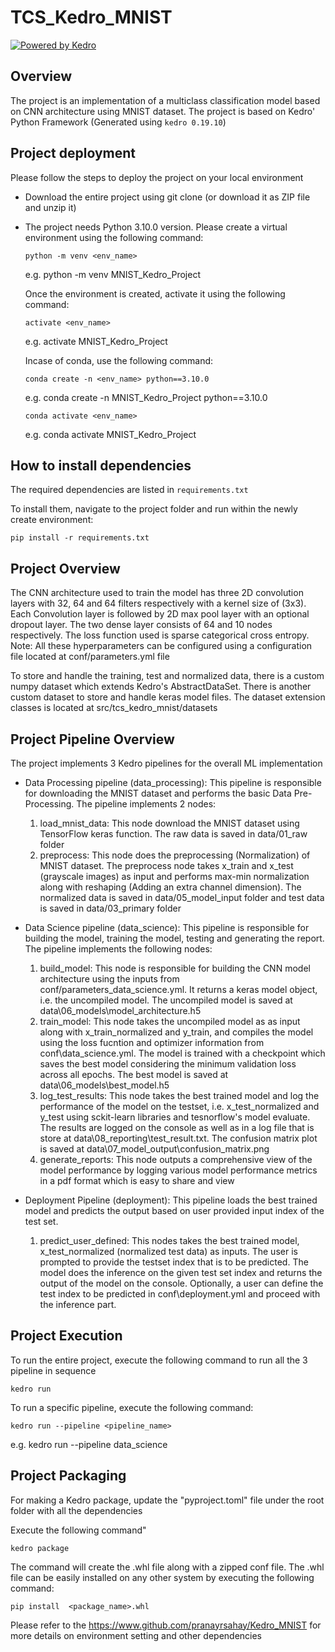 # TCS_Kedro_MNIST

[![Powered by Kedro](https://img.shields.io/badge/powered_by-kedro-ffc900?logo=kedro)](https://kedro.org)

## Overview

The project is an implementation of a multiclass classification model based on CNN architecture using MNIST dataset. The project is based on Kedro' Python Framework (Generated using `kedro 0.19.10`)

## Project deployment

Please follow the steps to deploy the project on your local environment 

* Download the entire project using git clone (or download it as ZIP file and unzip it)
* The project needs Python 3.10.0 version. Please create a virtual environment using the following command:
	```
	python -m venv <env_name>
	```
	e.g. python -m venv MNIST_Kedro_Project

	Once the environment is created, activate it using the following command:
	```
	activate <env_name> 
	```
	e.g. activate MNIST_Kedro_Project

	Incase of conda, use the following command:

	```
	conda create -n <env_name> python==3.10.0
	```
	e.g. conda create -n MNIST_Kedro_Project python==3.10.0

	```
	conda activate <env_name>
	```
	e.g. conda activate MNIST_Kedro_Project

## How to install dependencies

The required dependencies are listed in `requirements.txt` 

To install them, navigate to the project folder and run within the newly create environment: 

```
pip install -r requirements.txt
```

## Project Overview

The CNN architecture used to train the model has  three 2D convolution layers with 32, 64 and 64 filters respectively with a kernel size of (3x3). Each Convolution layer is followed by 2D max pool layer with an optional dropout layer. The two dense layer consists of 64 and 10 nodes respectively. The loss function used is sparse categorical cross entropy.
Note: All these hyperparameters can be configured using a configuration file located at conf/parameters.yml file

To store and handle the training, test and normalized data, there is a custom numpy dataset which extends Kedro's AbstractDataSet. There is another custom dataset to store and handle keras model files. The dataset extension classes is located at src/tcs_kedro_mnist/datasets

## Project Pipeline Overview

The project implements 3 Kedro pipelines for the overall ML implementation

* Data Processing pipeline (data_processing): This pipeline is responsible for downloading the MNIST dataset and performs the basic Data Pre-Processing. The pipeline implements 2 nodes:
	
	1. load_mnist_data: This node download the MNIST dataset using TensorFlow keras function. The raw data is saved in data/01_raw folder
	2. preprocess: This node does the preprocessing (Normalization) of MNIST dataset. The preprocess node takes x_train and x_test (grayscale images) as input and performs max-min normalization along with reshaping (Adding an extra channel dimension). The normalized data is saved in data/05_model_input folder and test data is saved in data/03_primary folder

* Data Science pipeline (data_science): This pipeline is responsible for building the model, training the model, testing and generating the report. The pipeline implements the following nodes:

	1. build_model: This node is responsible for building the CNN model architecture using the inputs from conf/parameters_data_science.yml. It returns a keras model object, i.e. the uncompiled model. The uncompiled model is saved at data\06_models\model_architecture.h5
	2. train_model: This node takes the uncompiled model as as input along with x_train_normalized and y_train, and compiles the model using the loss fucntion and optimizer information from conf\data_science.yml. The model is trained with a checkpoint which saves the best model considering the minimum validation loss across all epochs. The best model is saved at data\06_models\best_model.h5
	3. log_test_results: This node takes the best trained model and log the performance of the model on the testset, i.e. x_test_normalized and y_test using sckit-learn libraries and tesnorflow's model evaluate. The results are logged on the console as well as in a log file that is store at data\08_reporting\test_result.txt. The confusion matrix plot is saved at data\07_model_output\confusion_matrix.png
	4. generate_reports: This node outputs a comprehensive view of the model performance by logging various model performance metrics in a pdf format which is easy to share and view

* Deployment Pipeline (deployment): This pipeline loads the best trained model and predicts the output based on user provided input index of the test set.

	1. predict_user_defined: This nodes takes the best trained model, x_test_normalized (normalized test data) as inputs. The user is prompted to provide the testset index that is to be predicted. The model does the inference on the given test set index and returns the output of the model on the console. Optionally, a user can define the test index to be predicted in conf\deployment.yml  and proceed with the inference part.

## Project Execution

To run the entire project, execute the following command to run all the 3 pipeline in sequence

```
kedro run
```
To run a specific pipeline, execute the following command:

```
kedro run --pipeline <pipeline_name>
```
e.g. kedro run --pipeline data_science


## Project Packaging 

For making a Kedro package, update the "pyproject.toml" file under the root folder with all the dependencies

Execute the following command"

```
kedro package
```
The command will create the .whl file along with a zipped conf file. The .whl file can be easily installed on any other system by executing the following command:

```
pip install  <package_name>.whl
```
Please refer to the https://www.github.com/pranayrsahay/Kedro_MNIST for more details on environment setting and other dependencies
